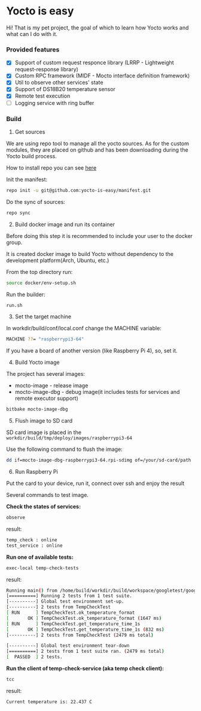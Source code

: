 # Yocto is easy

Hi! That is my pet project, the goal of which to learn how Yocto works and what can I do with it.

### Provided features

- [x] Support of custom request responce library (LRRP - Lightweight request-response library)
- [x] Custom RPC framework (MIDF - Mocto interface definition framework)
- [x] Util to observe other services' state
- [x] Support of DS18B20 temperature sensor
- [x] Remote test execution
- [ ] Logging service with ring buffer

### Build

1. Get sources

We are using repo tool to manage all the yocto sources. As for the custom modules, they are placed on github and has been downloading during the Yocto build process.

How to install repo you can see [here](https://gerrit.googlesource.com/git-repo/+/refs/heads/master/README.md)

Init the manifest:
```bash
repo init -u git@github.com:yocto-is-easy/manifest.git
```

Do the sync of sources:
```bash
repo sync
```

2. Build docker image and run its container

Before doing this step it is recommended to include your user to the docker group.

It is created docker image to build Yocto without dependency to the development platform(Arch, Ubuntu, etc.)

From the top directory run:
```bash
source docker/env-setup.sh
```

Run the builder:
```bash
run.sh
```

3. Set the target machine

In workdir/build/conf/local.conf change the MACHINE variable:
```bash
MACHINE ??= "raspberrypi3-64"
```

If you have a board of another version (like Raspberry Pi 4), so, set it.

4. Build Yocto image

The project has several images:
- mocto-image - release image
- mocto-image-dbg - debug image(it includes tests for services and remote executor support)

```bash
bitbake mocto-image-dbg
```

5. Flush image to SD card

SD card image is placed in the `workdir/build/tmp/deploy/images/raspberrypi3-64`

Use the following command to flush the image:
```bash
dd if=mocto-image-dbg-raspberrypi3-64.rpi-sdimg of=/your/sd-card/path
```

6. Run Raspberry Pi

Put the card to your device, run it, connect over ssh and enjoy the result

Several commands to test image.

**Check the states of services:**
```bash
observe
```

result:
```bash
temp_check : online
test_service : online
```

**Run one of available tests:**
```bash
exec-local temp-check-tests
```

result:
```bash
Running main() from /home/build/workdir/build/workspace/googletest/googletest/src/gtest_main.cc
[==========] Running 2 tests from 1 test suite.
[----------] Global test environment set-up.
[----------] 2 tests from TempCheckTest
[ RUN      ] TempCheckTest.ok_temperature_format
[       OK ] TempCheckTest.ok_temperature_format (1647 ms)
[ RUN      ] TempCheckTest.get_temperature_time_1s
[       OK ] TempCheckTest.get_temperature_time_1s (832 ms)
[----------] 2 tests from TempCheckTest (2479 ms total)

[----------] Global test environment tear-down
[==========] 2 tests from 1 test suite ran. (2479 ms total)
[  PASSED  ] 2 tests.
```

**Run the client of temp-check-service (aka temp check client):**
```bash
tcc
```

result:
```bash
Current temperature is: 22.437 C
```
